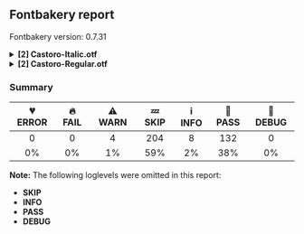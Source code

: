 ## Fontbakery report

Fontbakery version: 0.7.31

<details>
<summary><b>[2] Castoro-Italic.otf</b></summary>
<details>
<summary>⚠ <b>WARN:</b> Glyph names are all valid?</summary>

* [com.google.fonts/check/valid_glyphnames](https://font-bakery.readthedocs.io/en/latest/fontbakery/profiles/universal.html#com.google.fonts/check/valid_glyphnames)
<pre>--- Rationale ---

Microsoft&#x27;s recommendations for OpenType Fonts states the following:

&#x27;NOTE: The PostScript glyph name must be no longer than 31 characters, include
only uppercase or lowercase English letters, European digits, the period or the
underscore, i.e. from the set [A-Za-z0-9_.] and should start with a letter,
except the special glyph name &quot;.notdef&quot; which starts with a period.&#x27;

https://docs.microsoft.com/en-us/typography/opentype/spec/recom#post-table


In practice, though, particularly in modern environments, glyph names can be as
long as 63 characters.
According to the &quot;Adobe Glyph List Specification&quot; available at:

https://github.com/adobe-type-tools/agl-specification


</pre>

* ⚠ **WARN** The following glyph names may be too long for some legacy systems which may expect a maximum 31-char length limit:
L_ringbelowcomb_macroncomb_acutecomb, R_ringbelowcomb_macroncomb_acutecomb, G_macronbelowcomb_H_macronbelowcomb, l_ringbelowcomb_macroncomb_acutecomb, r_ringbelowcomb_macroncomb_acutecomb, L_ringbelowcomb_macroncomb_acutecomb.sc, R_ringbelowcomb_macroncomb_acutecomb.sc and G_macronbelowcomb_H_macronbelowcomb.sc [code: legacy-long-names]

</details>
<details>
<summary>⚠ <b>WARN:</b> Checking Vertical Metric Linegaps.</summary>

* [com.google.fonts/check/linegaps](https://font-bakery.readthedocs.io/en/latest/fontbakery/profiles/hhea.html#com.google.fonts/check/linegaps)

* ⚠ **WARN** hhea lineGap is not equal to 0. [code: hhea]

</details>
<br>
</details>
<details>
<summary><b>[2] Castoro-Regular.otf</b></summary>
<details>
<summary>⚠ <b>WARN:</b> Glyph names are all valid?</summary>

* [com.google.fonts/check/valid_glyphnames](https://font-bakery.readthedocs.io/en/latest/fontbakery/profiles/universal.html#com.google.fonts/check/valid_glyphnames)
<pre>--- Rationale ---

Microsoft&#x27;s recommendations for OpenType Fonts states the following:

&#x27;NOTE: The PostScript glyph name must be no longer than 31 characters, include
only uppercase or lowercase English letters, European digits, the period or the
underscore, i.e. from the set [A-Za-z0-9_.] and should start with a letter,
except the special glyph name &quot;.notdef&quot; which starts with a period.&#x27;

https://docs.microsoft.com/en-us/typography/opentype/spec/recom#post-table


In practice, though, particularly in modern environments, glyph names can be as
long as 63 characters.
According to the &quot;Adobe Glyph List Specification&quot; available at:

https://github.com/adobe-type-tools/agl-specification


</pre>

* ⚠ **WARN** The following glyph names may be too long for some legacy systems which may expect a maximum 31-char length limit:
L_ringbelowcomb_macroncomb_acutecomb, R_ringbelowcomb_macroncomb_acutecomb, G_macronbelowcomb_H_macronbelowcomb, l_ringbelowcomb_macroncomb_acutecomb, r_ringbelowcomb_macroncomb_acutecomb, L_ringbelowcomb_macroncomb_acutecomb.sc, R_ringbelowcomb_macroncomb_acutecomb.sc and G_macronbelowcomb_H_macronbelowcomb.sc [code: legacy-long-names]

</details>
<details>
<summary>⚠ <b>WARN:</b> Checking Vertical Metric Linegaps.</summary>

* [com.google.fonts/check/linegaps](https://font-bakery.readthedocs.io/en/latest/fontbakery/profiles/hhea.html#com.google.fonts/check/linegaps)

* ⚠ **WARN** hhea lineGap is not equal to 0. [code: hhea]

</details>
<br>
</details>

### Summary

| 💔 ERROR | 🔥 FAIL | ⚠ WARN | 💤 SKIP | ℹ INFO | 🍞 PASS | 🔎 DEBUG |
|:-----:|:----:|:----:|:----:|:----:|:----:|:----:|
| 0 | 0 | 4 | 204 | 8 | 132 | 0 |
| 0% | 0% | 1% | 59% | 2% | 38% | 0% |

**Note:** The following loglevels were omitted in this report:
* **SKIP**
* **INFO**
* **PASS**
* **DEBUG**
